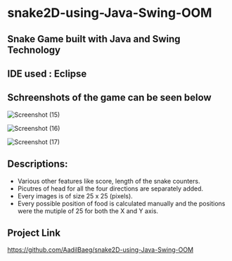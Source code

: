 # snake2D-using-Java-Swing-OOM

## Snake Game built with Java and Swing Technology

## IDE used : Eclipse


## Schreenshots of the game can be seen below

![Screenshot (15)](https://user-images.githubusercontent.com/50120271/58501778-cddcde80-81a2-11e9-8fe1-f6e0e8cc8c44.png)

![Screenshot (16)](https://user-images.githubusercontent.com/50120271/58501779-ce757500-81a2-11e9-9f4b-cfe2d36ca427.png)

![Screenshot (17)](https://user-images.githubusercontent.com/50120271/58501780-ce757500-81a2-11e9-8eb7-7dbd3b7d6a9e.png)

## Descriptions:
* Various other features like score, length of the snake counters.
* Picutres of head for all the four directions are separately added.
* Every images is of size 25 x 25 (pixels).
* Every possible position of food is calculated manually and the positions were the mutiple of 25 for both the X and Y axis.

## Project Link
https://github.com/AadilBaeg/snake2D-using-Java-Swing-OOM
